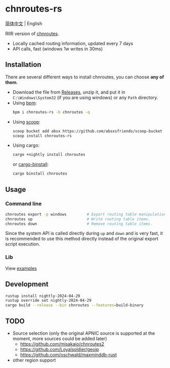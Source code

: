 # chnroutes-rs

[简体中文](./README.md) | English

RIIR version of [chnroutes](https://github.com/fivesheep/chnroutes).

- Locally cached routing information, updated every 7 days
- API calls, fast (windows 1w writes in 30ms)

## Installation

There are several different ways to install chnroutes, you can choose **any of them**.

- Download the file from [Releases](https://github.com/lxl66566/chnroutes-rs/releases), unzip it, and put it in `C:\Windows\System32` (if you are using windows) or any `Path` directory.
- Using [bpm](https://github.com/lxl66566/bpm):
  ```sh
  bpm i chnroutes-rs -b chnroutes -q
  ```
- Using [scoop](https://scoop.sh/):
  ```sh
  scoop bucket add absx https://github.com/absxsfriends/scoop-bucket
  scoop install chnroutes-rs
  ```
- Using cargo:
  ```sh
  cargo +nightly install chnroutes
  ```
  or [cargo-binstall](https://github.com/cargo-bins/cargo-binstall):
  ```sh
  cargo binstall chnroutes
  ```

## Usage

### Command line

```sh
chnroutes export -p windows         # Export routing table manipulation scripts, almost identical to original chnroutes.py (not recommended)
chnroutes up                        # Write routing table items.
chnroutes down                      # Remove routing table items.
```

Since the system API is called directly during `up` and `down` and is very fast, it is recommended to use this method directly instead of the original export script execution.

### Lib

View [examples](./examples)

## Development

```sh
rustup install nightly-2024-04-29
rustup override set nightly-2024-04-29
cargo build --release --bin chnroutes --features=build-binary
```

## TODO

- Source selection (only the original APNIC source is supported at the moment, more sources could be added later)
  - https://github.com/misakaio/chnroutes2
  - https://github.com/Loyalsoldier/geoip
  - https://github.com/oschwald/maxminddb-rust
- other region support

